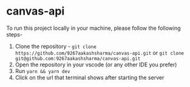 # canvas-api

To run this project locally in your machine, please follow the following steps-
1. Clone the repository - `git clone https://github.com/9267aakashsharma/canvas-api.git` or `git clone git@github.com:9267aakashsharma/canvas-api.git`
2. Open the repository in your vscode (or any other IDE you prefer)
3. Run `yarn && yarn dev`
4. Click on the url that terminal shows after starting the server
